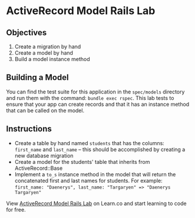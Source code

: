 # ActiveRecord Model Rails Lab

## Objectives

1. Create a migration by hand
2. Create a model by hand
3. Build a model instance method

## Building a Model

You can find the test suite for this application in the `spec/models` directory and run them with the command: `bundle exec rspec`. This lab tests to ensure that your app can create records and that it has an instance method that can be called on the model.

## Instructions

* Create a table by hand named `students` that has the columns: `first_name` and `last_name` – this should be accomplished by creating a new database migration
* Create a model for the students' table that inherits from ActiveRecord::Base
* Implement a `to_s` instance method in the model that will return the concatenated first and last names for students. For example: `first_name: "Daenerys", last_name: "Targaryen" => "Daenerys Targaryen"`

<p data-visibility='hidden'>View <a href='https://learn.co/lessons/rails-activerecord-model-rails-lab' title='ActiveRecord Model Rails Lab'>ActiveRecord Model Rails Lab</a> on Learn.co and start learning to code for free.</p>
